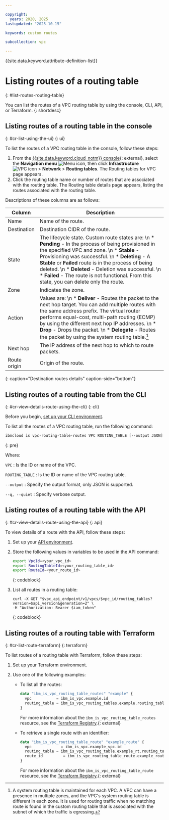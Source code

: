 ```yaml
---

copyright:
  years: 2020, 2025
lastupdated: "2025-10-15"

keywords: custom routes

subcollection: vpc

---
```


{{site.data.keyword.attribute-definition-list}}

# Listing routes of a routing table
{: #list-routes-routing-table}

You can list the routes of a VPC routing table by using the console, CLI, API, or Terraform.
{: shortdesc}

## Listing routes of a routing table in the console
{: #cr-list-using-the-ui}
{: ui}

To list the routes of a VPC routing table in the console, follow these steps:

1. From the [{{site.data.keyword.cloud_notm}} console](/login){: external}, select the **Navigation menu** ![Menu icon](../icons/icon_hamburger.svg), then click **Infrastructure** ![VPC icon](../../icons/vpc.svg) > **Network** > **Routing tables**. The Routing tables for VPC page appears.
1. Click the routing table name or number of routes that are associated with the routing table. The Routing table details page appears, listing the routes associated with the routing table.

Descriptions of these columns are as follows:

| Column | Description |
|-------|-------------|
| Name  | Name of the route. |
| Destination | Destination CIDR of the route. |
| State | The lifecycle state. Custom route states are:  \n * **Pending** - In the process of being provisioned in the specified VPC and zone.  \n * **Stable** - Provisioning was successful.  \n * **Deleting** - A **Stable** or **Failed** route is in the process of being deleted.  \n * **Deleted** - Deletion was successful. \n * **Failed** - The route is not functional. From this state, you can delete only the route.|
| Zone  |  Indicates the zone. |
| Action | Values are: \n * **Deliver** - Routes the packet to the next hop target. You can add multiple routes with the same address prefix. The virtual router performs equal-cost, multi-path routing (ECMP) by using the different next hop IP addresses. \n * **Drop** - Drops the packet. \n * **Delegate** - Routes the packet by using the system routing table.[^fn1] |
| Next hop | The IP address of the next hop to which to route packets. |
| Route origin | Origin of the route. |
{: caption="Destination routes details" caption-side="bottom"}

[^fn1]: A system routing table is maintained for each VPC. A VPC can have a presence in multiple zones, and the VPC's system routing table is different in each zone. It is used for routing traffic when no matching route is found in the custom routing table that is associated with the subnet of which the traffic is egressing.

## Listing routes of a routing table from the CLI
{: #cr-view-details-route-using-the-cli}
{: cli}

Before you begin, [set up your CLI environment](/docs/vpc?topic=vpc-set-up-environment&interface=cli).

To list all the routes of a VPC routing table, run the following command:

```sh
ibmcloud is vpc-routing-table-routes VPC ROUTING_TABLE [--output JSON] [-q, --quiet]
```
{: pre}

Where:

`VPC`
:   Is the ID or name of the VPC.

`ROUTING_TABLE`
:   Is the ID or name of the VPC routing table.

`--output`
:   Specify the output format, only JSON is supported.

`--q, --quiet`
:   Specify verbose output.


## Listing routes of a routing table with the API
{: #cr-view-details-route-using-the-api}
{: api}

To view details of a route with the API, follow these steps:

1. Set up your [API environment](/docs/vpc?topic=vpc-set-up-environment#api-prerequisites-setup).
1. Store the following values in variables to be used in the API command:

   ```sh
   export VpcId=<your_vpc_id>
   export RoutingTableId=<your_routing_table_id>
   export RouteId=<your_route_id>
   ```
   {: codeblock}

1. List all routes in a routing table:

   ```curl
   curl -X GET "$vpc_api_endpoint/v1/vpcs/$vpc_id/routing_tables?version=$api_version&generation=2" \
   -H "Authorization: Bearer $iam_token"
   ```
   {: codeblock}

## Listing routes of a routing table with Terraform
{: #cr-list-route-terraform}
{: terraform}

To list routes of a routing table with Terraform, follow these steps:

1. Set up your Terraform environment.
1. Use one of the following examples:

   * To list all the routes:

      ```terraform
      data "ibm_is_vpc_routing_table_routes" "example" {
        vpc           = ibm_is_vpc.example.id
        routing_table = ibm_is_vpc_routing_tables.example.routing_table
      }
      ```

      For more information about the `ibm_is_vpc_routing_table_routes` resource, see the [Terraform Registry](https://registry.terraform.io/providers/IBM-Cloud/ibm/latest/docs/data-sources/is_vpc_routing_table_routes).{: external}

   * To retrieve a single route with an identifier:

      ```terraform
      data "ibm_is_vpc_routing_table_route" "example_route" {
        vpc             = ibm_is_vpc.example_vpc.id
        routing_table = ibm_is_vpc_routing_table.example_rt.routing_table
        route_id         = ibm_is_vpc_routing_table_route.example_route.route_id
      }
      ```

      For more information about the `ibm_is_vpc_routing_table_route` resource, see the [Terraform Registry](https://registry.terraform.io/providers/IBM-Cloud/ibm/latest/docs/data-sources/is_vpc_routing_table_route).{: external}
